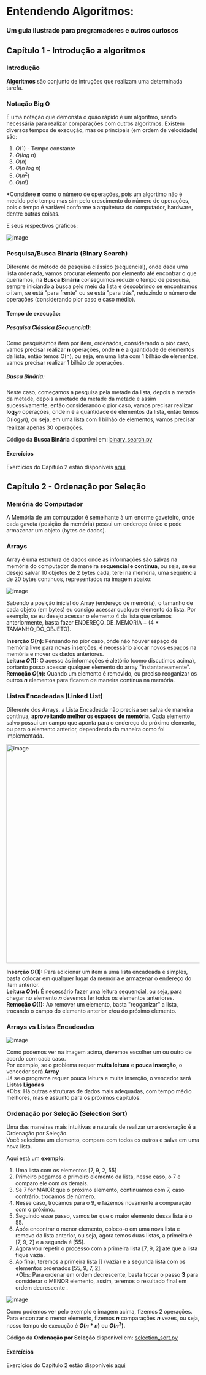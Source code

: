 # Entendendo Algoritmos: 
### Um guia ilustrado para programadores e outros curiosos

## Capítulo 1 - Introdução a algoritmos
### Introdução
**Algoritmos** são conjunto de intruções que realizam uma determinada tarefa.

### Notação Big O
É uma notação que demonsta o quão rápido é um algoritmo, sendo necessária para realizar comparações com outros algoritmos.
Existem diversos tempos de execução, mas os principais (em ordem de velocidade) são:
1. $O(1)$ - Tempo constante
2. $O(log\ n)$
3. $O(n)$
4. $O(n\ log\ n)$
5. $O(n^2)$
6. $O(n!)$

*Considere **n** como o número de operações, pois um algortimo não é medido pelo tempo mas sim pelo crescimento do número de operações, pois o tempo é variável conforme a arquitetura do computador, hardware, dentre outras coisas.

E seus respectivos gráficos:

![image](https://github.com/G-Cardoso/Grokking-Algorithms/assets/30526226/b8e55480-edb4-403c-9c4d-df9cfe06db06)

### Pesquisa/Busca Binária (Binary Search)
Diferente do método de pesquisa clássico (sequencial), onde dada uma lista ordenada, vamos procurar elemento por elemento até encontrar o que queríamos, na **Busca Binária** conseguímos reduzir o tempo de pesquisa, sempre iniciando a busca pelo meio da lista e descobrindo se encontramos o item, se está "para frente" ou se está "para trás", reduzindo o número de operações (considerando pior caso e caso médio).

#### Tempo de execução:
##### Pesquisa Clássica (Sequencial):
Como pesquisamos item por item, ordenados, considerando o pior caso, vamos precisar realizar **n** operações, onde **n** é a quantidade de elementos da lista, então temos O(n), ou seja, em uma lista com 1 bilhão de elementos, vamos precisar realizar 1 bilhão de operações.

##### Busca Binária:
Neste caso, começamos a pesquisa pela metade da lista, depois a metade da metade, depois a metade da metade da metade e assim sucessivamente, então considerando o pior caso, vamos precisar realizar **$\log_2 n$** operações, onde **n** é a quantidade de elementos da lista, então temos O($\log_2 n$), ou seja, em uma lista com 1 bilhão de elementos, vamos precisar realizar apenas 30 operações.

Código da **Busca Binária** disponível em: [binary_search.py](1-introduction/binary_search.py)

#### Exercícios
Exercícios do Capítulo 2 estão disponíveis [aqui](1-introduction/exercises.md)

## Capítulo 2 - Ordenação por Seleção

### Memória do Computador
A Memória de um computador é semelhante à um enorme gaveteiro, onde cada gaveta (posição da memória) possui um endereço único e pode armazenar um objeto (bytes de dados).

### Arrays
Array é uma estrutura de dados onde as informações são salvas na memória do computador de maneira **sequencial e contínua**, ou seja, se eu desejo salvar 10 objetos de 2 bytes cada, terei na memória, uma sequência de 20 bytes contínuos, representados na imagem abaixo:

![image](https://github.com/G-Cardoso/grokking-algorithms/assets/30526226/dbdebc92-29e2-4200-a322-4feed933bcad)

Sabendo a posição inicial do Array (endereço de memória), o tamanho de cada objeto (em bytes) eu consigo acessar qualquer elemento da lista.
Por exemplo, se eu desejo acessar o elemento 4 da lista que criamos anteriormente, basta fazer ENDEREÇO_DE_MEMORIA + (4 * TAMANHO_DO_OBJETO).

**Inserção $O(n)$:** Pensando no pior caso, onde não houver espaço de memória livre para novas inserções, é necessário alocar novos espaços na memória e mover os dados anteriores.  
**Leitura $O(1)$:** O acesso às informações é aletório (como discutimos acima), portanto posso acessar qualquer elemento do array "instantaneamente".  
**Remoção $O(n)$:** Quando um elemento é removido, eu preciso reoganizar os outros **$n$** elementos para ficarem de maneira contínua na memória.

### Listas Encadeadas (Linked List)
Diferente dos Arrays, a Lista Encadeada não precisa ser salva de maneira contínua, **aproveitando melhor os espaços de memória**. Cada elemento salvo possui um campo que aponta para o endereço do próximo elemento, ou para o elemento anterior, dependendo da maneira como foi implementada.

<img width="570" alt="image" src="https://github.com/G-Cardoso/grokking-algorithms/assets/30526226/cd4ba5ca-15a6-4fb1-98ad-996c95a32543">

**Inserção $O(1)$:** Para adicionar um item a uma lista encadeada é simples, basta colocar em qualquer lugar da memória e armazenar o endereço do item anterior.  
**Leitura $O(n)$:** É necessário fazer uma leitura sequencial, ou seja, para chegar no elemento **$n$** devemos ler todos os elementos anteriores.  
**Remoção $O(1)$:** Ao remover um elemento, basta "reoganizar" a lista, trocando o campo do elemento anterior e/ou do próximo elemento.

### Arrays vs Listas Encadeadas

![image](https://github.com/G-Cardoso/grokking-algorithms/assets/30526226/c799a8a3-1c0a-4398-82ca-f7e09bbf9bf6)

Como podemos ver na imagem acima, devemos escolher um ou outro de acordo com cada caso.  
Por exemplo, se o problema requer **muita leitura** e **pouca inserção**, o vencedor será **Array**  
Já se o programa requer pouca leitura e muita inserção, o vencedor será **Listas Ligadas**  
*Obs: Há outras estruturas de dados mais adequadas, com tempo médio melhores, mas é assunto para os próximos capítulos.

### Ordenação por Seleção (Selection Sort)
Uma das maneiras mais intuitivas e naturais de realizar uma ordenação é a Ordenação por Seleção.  
Você seleciona um elemento, compara com todos os outros e salva em uma nova lista.

Aqui está um **exemplo**:
1. Uma lista com os elementos [7, 9, 2, 55]  
2. Primeiro pegamos o primeiro elemento da lista, nesse caso, o 7 e comparo ele com os demais.  
3. Se 7 for MAIOR que o próximo elemento, continuamos com 7, caso contrário, trocamos de número.  
4. Nesse caso, trocamos para o 9, e fazemos novamente a comparação com o próximo.  
5. Seguindo esse passo, vamos ter que o maior elemento dessa lista é o 55.  
6. Após encontrar o menor elemento, coloco-o em uma nova lista e removo da lista anterior, ou seja, agora temos duas listas, a primeira é [7, 9, 2] e a segunda é [55].  
7. Agora vou repetir o processo com a primeira lista [7, 9, 2] até que a lista fique vazia.  
8. Ao final, teremos a primeira lista [] (vazia) e a segunda lista com os elementos ordenados [55, 9, 7, 2].  
*Obs: Para ordenar em ordem decrescente, basta trocar o passo **3** para considerar o MENOR elemento, assim, teremos o resultado final em ordem decrescente .

![image](https://github.com/G-Cardoso/grokking-algorithms/assets/30526226/e8084963-581a-45e0-8590-80d1017fba6d)

Como podemos ver pelo exemplo e imagem acima, fizemos 2 operações.  
Para encontrar o menor elemento, fizemos **$n$** comparações **$n$** vezes, ou seja, nosso tempo de execução é **$O(n*n)$** ou **$O(n^2)$**.

Código da **Ordenação por Seleção** disponível em: [selection_sort.py](2-selection_sort/binary_search.py)

#### Exercícios
Exercícios do Capítulo 2 estão disponíveis [aqui](2-selection_sort/exercises.md)
